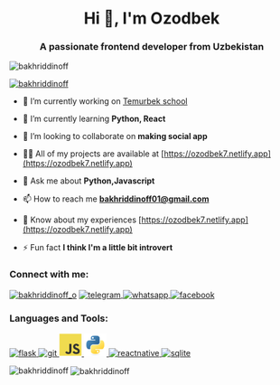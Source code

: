 <h1 align="center">Hi 👋, I'm Ozodbek</h1>
<h3 align="center">A passionate frontend developer from Uzbekistan</h3>

<p align="left"> <img src="https://komarev.com/ghpvc/?username=bakhriddinoff&label=Profile%20views&color=0e75b6&style=flat" alt="bakhriddinoff" /> </p>

<p align="left"> <a href="https://github.com/ryo-ma/github-profile-trophy"><img src="https://github-profile-trophy.vercel.app/?username=bakhriddinoff" alt="bakhriddinoff" /></a> </p>

- 🔭 I’m currently working on [Temurbek school](https://temurbekk-schooll.vercel.app)

- 🌱 I’m currently learning **Python, React**

- 👯 I’m looking to collaborate on **making social app**

- 👨‍💻 All of my projects are available at [https://ozodbek7.netlify.app](https://ozodbek7.netlify.app)

- 💬 Ask me about **Python,Javascript**

- 📫 How to reach me **bakhriddinoff01@gmail.com**

- 📄 Know about my experiences [https://ozodbek7.netlify.app](https://ozodbek7.netlify.app)

- ⚡ Fun fact **I think I'm a little bit introvert**

<h3 align="left">Connect with me:</h3>
<p align="left">
<a href="https://instagram.com/bakhriddinoff_o" target="blank"><img align="center" src="https://raw.githubusercontent.com/rahuldkjain/github-profile-readme-generator/master/src/images/icons/Social/instagram.svg" alt="bakhriddinoff_o" height="30" width="40" /></a>

<a href="https://t.me/o_bakhriddinov" target="blank">
  <img align="center" src="https://raw.githubusercontent.com/rahuldkjain/github-profile-readme-generator/master/src/images/icons/Social/telegram.svg" alt="telegram" height="30" width="40" />
</a>

<a href="https://wa.me/998770933236" target="blank">
  <img align="center" src="https://raw.githubusercontent.com/rahuldkjain/github-profile-readme-generator/master/src/images/icons/Social/whatsapp.svg" alt="whatsapp" height="30" width="40" />
</a>

<a href="https://facebook.com/profile.php?id=61576046098775" target="blank">
  <img align="center" src="https://raw.githubusercontent.com/rahuldkjain/github-profile-readme-generator/master/src/images/icons/Social/facebook.svg" alt="facebook" height="30" width="40" />
</a>
  
</p>

<h3 align="left">Languages and Tools:</h3>
<p align="left"> <a href="https://flask.palletsprojects.com/" target="_blank" rel="noreferrer"> <img src="https://www.vectorlogo.zone/logos/pocoo_flask/pocoo_flask-icon.svg" alt="flask" width="40" height="40"/> </a> <a href="https://git-scm.com/" target="_blank" rel="noreferrer"> <img src="https://www.vectorlogo.zone/logos/git-scm/git-scm-icon.svg" alt="git" width="40" height="40"/> </a> <a href="https://developer.mozilla.org/en-US/docs/Web/JavaScript" target="_blank" rel="noreferrer"> <img src="https://raw.githubusercontent.com/devicons/devicon/master/icons/javascript/javascript-original.svg" alt="javascript" width="40" height="40"/> </a> <a href="https://www.python.org" target="_blank" rel="noreferrer"> <img src="https://raw.githubusercontent.com/devicons/devicon/master/icons/python/python-original.svg" alt="python" width="40" height="40"/> </a> <a href="https://reactnative.dev/" target="_blank" rel="noreferrer"> <img src="https://reactnative.dev/img/header_logo.svg" alt="reactnative" width="40" height="40"/> </a> <a href="https://www.sqlite.org/" target="_blank" rel="noreferrer"> <img src="https://www.vectorlogo.zone/logos/sqlite/sqlite-icon.svg" alt="sqlite" width="40" height="40"/> </a> </p>

<p><img align="left" src="https://github-readme-stats.vercel.app/api/top-langs?username=bakhriddinoff&show_icons=true&locale=en&layout=compact" alt="bakhriddinoff" /></p>

<p>&nbsp;<img align="center" src="https://github-readme-stats.vercel.app/api?username=bakhriddinoff&show_icons=true&locale=en" alt="bakhriddinoff" /></p>

